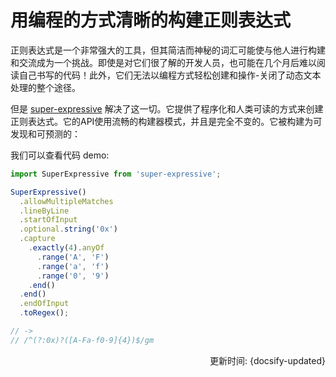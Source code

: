 # 用编程的方式清晰的构建正则表达式

正则表达式是一个非常强大的工具，但其简洁而神秘的词汇可能使与他人进行构建和交流成为一个挑战。即使是对它们很了解的开发人员，也可能在几个月后难以阅读自己书写的代码！此外，它们无法以编程方式轻松创建和操作-关闭了动态文本处理的整个途径。

但是 [super-expressive](https://github.com/francisrstokes/super-expressive) 解决了这一切。它提供了程序化和人类可读的方式来创建正则表达式。它的API使用流畅的构建器模式，并且是完全不变的。它被构建为可发现和可预测的：

我们可以查看代码 demo:

```ts
import SuperExpressive from 'super-expressive';

SuperExpressive()
  .allowMultipleMatches
  .lineByLine
  .startOfInput
  .optional.string('0x')
  .capture
    .exactly(4).anyOf
      .range('A', 'F')
      .range('a', 'f')
      .range('0', '9')
    .end()
  .end()
  .endOfInput
  .toRegex();

// ->
// /^(?:0x)?([A-Fa-f0-9]{4})$/gm
```

<div style="float: right">更新时间: {docsify-updated}</div>
 
 
